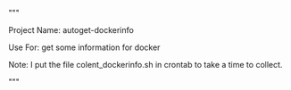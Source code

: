 """

Project Name: autoget-dockerinfo

Use For: get some information for docker

Note: I put the file colent_dockerinfo.sh in crontab to take a time to collect.

"""

